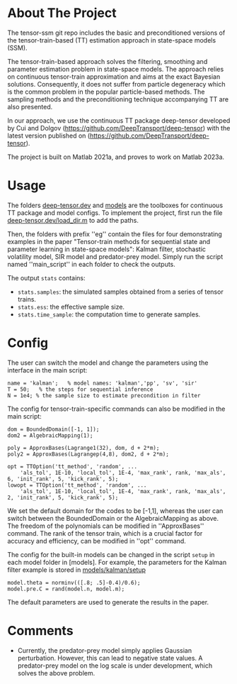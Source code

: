 # About The Project
The tensor-ssm git repo includes the basic and preconditioned versions of the tensor-train-based (TT) estimation approach in state-space models (SSM).

The tensor-train-based approach solves the filtering, smoothing and parameter estimation problem in state-space models. The approach relies on continuous tensor-train approximation and aims at the exact Bayesian solutions. Consequently, it does not suffer from particle degeneracy which is the common problem in the popular particle-based methods. The sampling methods and the preconditioning technique accompanying TT are also presented.

In our approach, we use the continuous TT package deep-tensor developed by Cui and Dolgov (https://github.com/DeepTransport/deep-tensor) with the latest version published on (https://github.com/DeepTransport/deep-tensor).

The project is built on Matlab 2021a, and proves to work on Matlab 2023a. 

# Usage
The folders [deep-tensor.dev](https://github.com/DeepTransport/tensor-ssm-paper-demo/tree/main/deep-tensor.dev) and [models](https://github.com/DeepTransport/tensor-ssm-paper-demo/tree/main/models) are the toolboxes for continuous TT package and model configs. To implement the project, first run the file [deep-tensor.dev/load_dir.m](https://github.com/DeepTransport/tensor-ssm-paper-demo/blob/main/deep-tensor.dev/load_dir.m) to add the paths.

Then, the folders with prefix ''eg'' contain the files for four demonstrating examples in the paper "Tensor-train methods for sequential state and parameter learning in state-space models": Kalman filter, stochastic volatility model, SIR model and predator-prey model. Simply run the script named ''main_script'' in each folder to check the outputs.

The output ``stats`` contains:
* ``stats.samples``: the simulated samples obtained from a series of tensor trains.
* ``stats.ess``: the effective sample size.
* ``stats.time_sample``: the computation time to generate samples.

# Config
The user can switch the model and change the parameters using the interface in the main script:
```
name = 'kalman';   % model names: 'kalman','pp', 'sv', 'sir'
T = 50;   % the steps for sequential inference
N = 1e4; % the sample size to estimate precondition in filter
```

The config for tensor-train-specific commands can also be modified in the main script:
```
dom = BoundedDomain([-1, 1]);
dom2 = AlgebraicMapping(1);

poly = ApproxBases(Lagrange1(32), dom, d + 2*m); 
poly2 = ApproxBases(Lagrangep(4,8), dom2, d + 2*m); 

opt = TTOption('tt_method', 'random', ...
    'als_tol', 1E-10, 'local_tol', 1E-4, 'max_rank', rank, 'max_als', 6, 'init_rank', 5, 'kick_rank', 5);
lowopt = TTOption('tt_method', 'random', ...
    'als_tol', 1E-10, 'local_tol', 1E-4, 'max_rank', rank, 'max_als', 2, 'init_rank', 5, 'kick_rank', 5);
```
We set the default domain for the codes to be [-1,1], whereas the user can switch between the BoundedDomain or the AlgebraicMapping as above. The freedom of the polynomials can be modified in ''ApproxBases'' command. The rank of the tensor train, which is a crucial factor for accuracy and efficiency, can be modified in ''opt'' command.

The config for the built-in models can be changed in the script ``setup`` in each model folder in [models].
For example, the parameters for the Kalman filter example is stored in [models/kalman/setup](https://github.com/DeepTransport/tensor-ssm-paper-demo/blob/main/models/kalman/setup.m)

```
model.theta = norminv(([.8; .5]-0.4)/0.6);
model.pre.C = rand(model.n, model.m);
```
The default parameters are used to generate the results in the paper.


# Comments
* Currently, the predator-prey model simply applies Gaussian perturbation. However, this can lead to negative state values. A predator-prey model on the log scale is under development, which solves the above problem.
